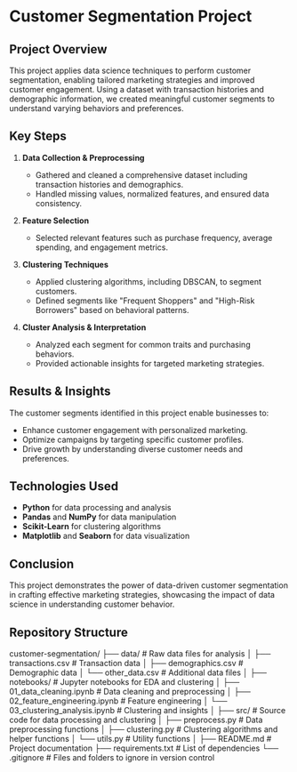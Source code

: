 # Customer Segmentation Project

## Project Overview
This project applies data science techniques to perform customer segmentation, enabling tailored marketing strategies and improved customer engagement. Using a dataset with transaction histories and demographic information, we created meaningful customer segments to understand varying behaviors and preferences.

## Key Steps

1. **Data Collection & Preprocessing**  
   - Gathered and cleaned a comprehensive dataset including transaction histories and demographics.
   - Handled missing values, normalized features, and ensured data consistency.

2. **Feature Selection**  
   - Selected relevant features such as purchase frequency, average spending, and engagement metrics.

3. **Clustering Techniques**  
   - Applied clustering algorithms, including DBSCAN, to segment customers.
   - Defined segments like "Frequent Shoppers" and "High-Risk Borrowers" based on behavioral patterns.

4. **Cluster Analysis & Interpretation**  
   - Analyzed each segment for common traits and purchasing behaviors.
   - Provided actionable insights for targeted marketing strategies.

## Results & Insights
The customer segments identified in this project enable businesses to:
- Enhance customer engagement with personalized marketing.
- Optimize campaigns by targeting specific customer profiles.
- Drive growth by understanding diverse customer needs and preferences.

## Technologies Used
- **Python** for data processing and analysis
- **Pandas** and **NumPy** for data manipulation
- **Scikit-Learn** for clustering algorithms
- **Matplotlib** and **Seaborn** for data visualization

## Conclusion
This project demonstrates the power of data-driven customer segmentation in crafting effective marketing strategies, showcasing the impact of data science in understanding customer behavior.

## Repository Structure

customer-segmentation/ ├── data/ # Raw data files for analysis │ ├── transactions.csv # Transaction data │ ├── demographics.csv # Demographic data │ └── other_data.csv # Additional data files │ ├── notebooks/ # Jupyter notebooks for EDA and clustering │ ├── 01_data_cleaning.ipynb # Data cleaning and preprocessing │ ├── 02_feature_engineering.ipynb # Feature engineering │ └── 03_clustering_analysis.ipynb # Clustering and insights │ ├── src/ # Source code for data processing and clustering │ ├── preprocess.py # Data preprocessing functions │ ├── clustering.py # Clustering algorithms and helper functions │ └── utils.py # Utility functions │ ├── README.md # Project documentation ├── requirements.txt # List of dependencies └── .gitignore # Files and folders to ignore in version control

